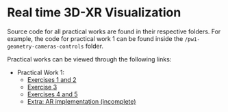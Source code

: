 # Real time 3D-XR Visualization

Source code for all practical works are found in their respective folders. For example, the code for practical work 1 can be found inside the `/pw1-geometry-cameras-controls` folder.

Practical works can be viewed through the following links:

- Practical Work 1:
  - [Exercises 1 and 2](https://fabulani.github.io/imlex/real-time-3d-xr-visualization/pw1-geometry-cameras-controls/pw1-ex1-ex2.html)
  - [Exercise 3](https://fabulani.github.io/imlex/real-time-3d-xr-visualization/pw1-geometry-cameras-controls/pw1-ex3.html)
  - [Exercises 4 and 5](https://fabulani.github.io/imlex/real-time-3d-xr-visualization/pw1-geometry-cameras-controls/pw1-ex4-ex5.html)
  - [Extra: AR implementation (incomplete)](https://fabulani.github.io/imlex/real-time-3d-xr-visualization/pw1-geometry-cameras-controls/cubebro-ar.html)